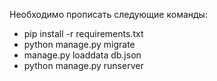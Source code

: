 Необходимо прописать следующие команды:

- pip install -r requirements.txt
- python manage.py migrate
- manage.py loaddata db.json
- python manage.py runserver
